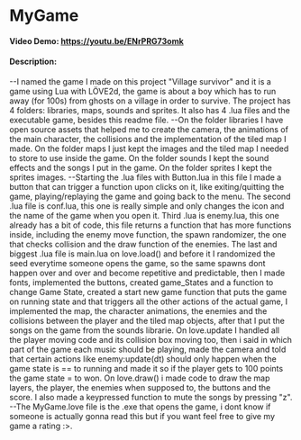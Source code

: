 # MyGame
#### Video Demo:  <https://youtu.be/ENrPRG73omk>
#### Description: 

--I named the game I made on this project "Village survivor" and it is a game using Lua with LÖVE2d, the game is about a boy which has to run away (for 100s) from ghosts on a village in order to survive. The project has 4 folders: libraries, maps, sounds and sprites. It also has 4 .lua files and the executable game, besides this readme file.
--On the folder libraries I have open source assets that helped me to create the camera, the animations of the main character, the collisions and the implementation of the tiled map I made. On the folder maps I just kept the images and the tiled map I needed to store to use inside the game. On the folder sounds I kept the sound effects and the songs I put in the game. On the folder sprites I kept the sprites images.
--Starting the .lua files with Button.lua in this file I made a button that can trigger a function upon clicks on it, like exiting/quitting the game, playing/replaying the game and going back to the menu. The second .lua file is conf.lua, this one is really simple and only changes the icon and the name of the game when you open it. Third .lua is enemy.lua, this one already has a bit of code, this file returns a function that has more functions inside, including the enemy move function, the spawn randomizer, the one that checks collision and the draw function of the enemies. The last and biggest .lua file is main.lua on love.load() and before it I randomized the seed everytime someone opens the game, so the same spawns dont happen over and over and become repetitive and predictable, then I made fonts, implemented the buttons, created game_States and a function to change Game State, created a start new game function that puts the game on running state and that triggers all the other actions of the actual game, I implemented the map, the character animations, the enemies and the collisions between the player and the tiled map objects, after that I put the songs on the game from the sounds librarie. On love.update I handled all the player moving code and its collision box moving too, then i said in which part of the game each music should be playing, made the camera and told that certain actions like enemy:update(dt) should only happen when the game state is == to running and made it so if the player gets to 100 points the game state = to won. On love.draw() i made code to draw the map layers, the player,  the enemies when supposed to, the buttons and the score. I also made a keypressed function to mute the songs by pressing "z".
--The MyGame.love file is the .exe that opens the game, i dont know if someone is actually gonna read this but if you want feel free to give my game a rating :>.